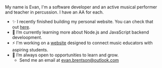 My name is Evan, I'm a software developer and an active musical performer and teacher in percussion. I have an AA for each.

- ✨ I recently finished building my personal website. You can check that out [here](https://evanbrentson.com).
- 🌱 I’m currently learning more about Node.js and JavaScript backend develoopment.
- ⚡ I'm working on a [website](https://github.com/Odysseus326/music-education-site) designed to connect music educators with aspiring students.
- 💞️ I’m always open to opportunities to learn and grow.
  - Send me an email at evan.brentson@outlook.com

<!---
Odysseus326/Odysseus326 is a ✨ special ✨ repository because its `README.md` (this file) appears on your GitHub profile.
You can click the Preview link to take a look at your changes.
--->
